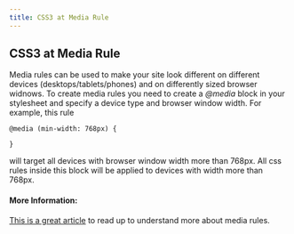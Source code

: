 ```yaml
---
title: CSS3 at Media Rule
---
```

## CSS3 at Media Rule

Media rules can be used to make your site look different on different devices (desktops/tablets/phones) and on differently sized browser widnows.
To create media rules you need to create a _@media_ block in your stylesheet and specify a device type and browser window width.
For example, this rule
```
@media (min-width: 768px) {
  
}
```
will target all devices with browser window width more than 768px. All css rules inside this block will be applied to devices with width more than 768px.

<!-- The article goes here, in GitHub-flavored Markdown. Feel free to add YouTube videos, images, and CodePen/JSBin embeds  -->

#### More Information:
<!-- Please add any articles you think might be helpful to read before writing the article -->
<a href='https://www.w3schools.com/css/css_rwd_mediaqueries.asp' target='_blank' rel='nofollow'>This is a great article</a> to read up to understand more about media rules.

